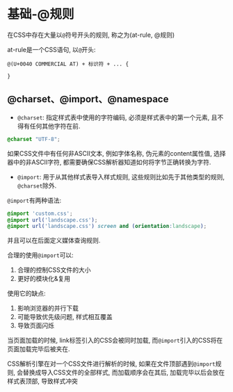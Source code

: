 # 基础-@规则

在CSS中存在大量以`@`符号开头的规则, 称之为(at-rule, @规则)


at-rule是一个CSS语句, 以`@`开头:

```
@(U+0040 COMMERCIAL AT) + 标识符 + ... {

}
```

## @charset、@import、@namespace

- `@charset`: 指定样式表中使用的字符编码, 必须是样式表中的第一个元素, 且不得有任何其他字符在前.

```css
@charset "UTF-8";
```

如果CSS文件中有任何非ASCII文本, 例如字体名称, 伪元素的content属性值, 选择器中的非ASCII字符, 都需要确保CSS解析器知道如何将字节正确转换为字符.

- `@import`: 用于从其他样式表导入样式规则, 这些规则比如先于其他类型的规则, `@charset`除外.

`@import`有两种语法:

```css
@import 'custom.css';
@import url('landscape.css');
@import url('landscape.css') screen and (orientation:landscape);
```

并且可以在后面定义媒体查询规则.

合理的使用`@import`可以:

1. 合理的控制CSS文件的大小
2. 更好的模块化&复用

使用它的缺点:

1. 影响浏览器的并行下载
2. 可能导致优先级问题, 样式相互覆盖
3. 导致页面闪烁

当页面加载的时候, link标签引入的CSS会被同时加载, 而`@import`引入的CSS将在页面加载完毕后被夹在.

CSS解析引擎在对一个CSS文件进行解析的时候, 如果在文件顶部遇到`@import`规则, 会替换成导入CSS文件的全部样式, 而加载顺序会在其后, 加载完毕以后会放在样式表顶部, 导致样式冲突